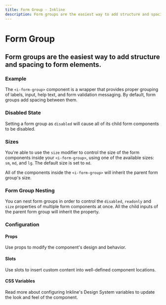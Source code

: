 ```yaml
---
title: Form Group - Inkline
description: Form groups are the easiest way to add structure and spacing to form elements. 
---
```


<script setup>
import { manifest } from '@inkline/inkline/components/IForm/components/IFormGroup/manifest';
import {
    IFormGroupBasicExample,
    IFormGroupDisabledExample,
    IFormGroupNestingExample,
    IFormGroupNestingDisabledExample,
    IFormGroupNestingReadonlyExample,
    IFormGroupNestingSizeVariantsLgExample,
    IFormGroupSizeVariantsSmExample,
    IFormGroupSizeVariantsMdExample,
    IFormGroupSizeVariantsLgExample
} from '@inkline/inkline/components/IForm/components/IFormGroup/examples';
import { default as IFormGroupBasicExampleHTML } from '@inkline/inkline/components/IForm/components/IFormGroup/examples/basic.html?raw';
import { default as IFormGroupBasicExampleJS } from '@inkline/inkline/components/IForm/components/IFormGroup/examples/basic.js?raw';
import { default as IFormGroupDisabledExampleHTML } from '@inkline/inkline/components/IForm/components/IFormGroup/examples/disabled.html?raw';
import { default as IFormGroupDisabledExampleJS } from '@inkline/inkline/components/IForm/components/IFormGroup/examples/disabled.js?raw';
import { default as IFormGroupNestingExampleHTML } from '@inkline/inkline/components/IForm/components/IFormGroup/examples/nesting.html?raw';
import { default as IFormGroupNestingExampleJS } from '@inkline/inkline/components/IForm/components/IFormGroup/examples/nesting.js?raw';
import { default as IFormGroupNestingDisabledExampleHTML } from '@inkline/inkline/components/IForm/components/IFormGroup/examples/nesting-disabled.html?raw';
import { default as IFormGroupNestingDisabledExampleJS } from '@inkline/inkline/components/IForm/components/IFormGroup/examples/nesting-disabled.js?raw';
import { default as IFormGroupNestingReadonlyExampleHTML } from '@inkline/inkline/components/IForm/components/IFormGroup/examples/nesting-readonly.html?raw';
import { default as IFormGroupNestingReadonlyExampleJS } from '@inkline/inkline/components/IForm/components/IFormGroup/examples/nesting-readonly.js?raw';
import { default as IFormGroupNestingSizeVariantsLgExampleHTML } from '@inkline/inkline/components/IForm/components/IFormGroup/examples/nesting-size-variants-lg.html?raw';
import { default as IFormGroupNestingSizeVariantsLgExampleJS } from '@inkline/inkline/components/IForm/components/IFormGroup/examples/nesting-size-variants-lg.js?raw';
import { default as IFormGroupSizeVariantsSmExampleHTML } from '@inkline/inkline/components/IForm/components/IFormGroup/examples/size-variants-sm.html?raw';
import { default as IFormGroupSizeVariantsSmExampleJS } from '@inkline/inkline/components/IForm/components/IFormGroup/examples/size-variants-sm.js?raw';
import { default as IFormGroupSizeVariantsMdExampleHTML } from '@inkline/inkline/components/IForm/components/IFormGroup/examples/size-variants-md.html?raw';
import { default as IFormGroupSizeVariantsMdExampleJS } from '@inkline/inkline/components/IForm/components/IFormGroup/examples/size-variants-md.js?raw';
import { default as IFormGroupSizeVariantsLgExampleHTML } from '@inkline/inkline/components/IForm/components/IFormGroup/examples/size-variants-lg.html?raw';
import { default as IFormGroupSizeVariantsLgExampleJS } from '@inkline/inkline/components/IForm/components/IFormGroup/examples/size-variants-lg.js?raw';
</script>

# Form Group
## Form groups are the easiest way to add structure and spacing to form elements. 

### Example
The `<i-form-group>` component is a wrapper that provides proper grouping of labels, input, help text, and form validation messaging. By default, form groups add spacing between them.

<example :component="IFormGroupBasicExample" :html="IFormGroupBasicExampleHTML" :js="IFormGroupBasicExampleJS"></example>

### Disabled State
Setting a form group as `disabled` will cause all of its child form components to be disabled.

<example :component="IFormGroupDisabledExample" :html="IFormGroupDisabledExampleHTML" :js="IFormGroupDisabledExampleJS"></example>

### Sizes
You're able to use the `size` modifier to control the size of the form components inside your `<i-form-group>`, using one of the available sizes: `sm`, `md`, and `lg`. The default size is set to `md`. 

All of the components inside the `<i-form-group>` will inherit the parent form group's size.

<example :component="IFormGroupSizeVariantsSmExample" :html="IFormGroupSizeVariantsSmExampleHTML" :js="IFormGroupSizeVariantsSmExampleJS"></example>

<example :component="IFormGroupSizeVariantsMdExample" :html="IFormGroupSizeVariantsMdExampleHTML" :js="IFormGroupSizeVariantsMdExampleJS"></example>

<example :component="IFormGroupSizeVariantsLgExample" :html="IFormGroupSizeVariantsLgExampleHTML" :js="IFormGroupSizeVariantsLgExampleJS"></example>

### Form Group Nesting
You can nest form groups in order to control the `disabled`, `readonly` and `size` properties of multiple form components at once. All the child inputs of the parent form group will inherit the property.

<example :component="IFormGroupNestingExample" :html="IFormGroupNestingExampleHTML" :js="IFormGroupNestingExampleJS"></example>

<example :component="IFormGroupNestingDisabledExample" :html="IFormGroupNestingDisabledExampleHTML" :js="IFormGroupNestingDisabledExampleJS"></example>

<example :component="IFormGroupNestingReadonlyExample" :html="IFormGroupNestingReadonlyExampleHTML" :js="IFormGroupNestingReadonlyExampleJS"></example>

<example :component="IFormGroupNestingSizeVariantsLgExample" :html="IFormGroupNestingSizeVariantsLgExampleHTML" :js="IFormGroupNestingSizeVariantsLgExampleJS"></example>

### Configuration

#### Props
Use props to modify the component's design and behavior.

<props-table :manifest="manifest"></props-table>

#### Slots
Use slots to insert custom content into well-defined component locations.

<slots-table :manifest="manifest"></slots-table>

#### CSS Variables
<router-link :to="{ name: 'docs-introduction-design-system' }">Read more</router-link> about configuring Inkline's Design System variables to update the look and feel of the component.

<css-variables-table :manifest="manifest" type="local"></css-variables-table>
